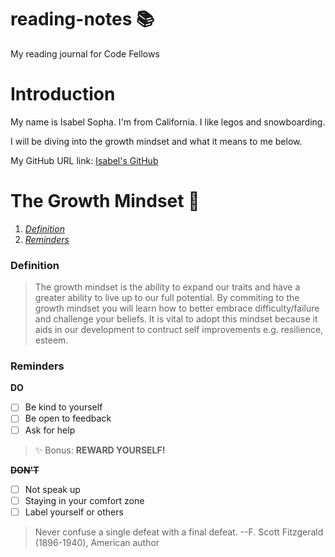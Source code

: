 # reading-notes 📚
My reading journal for Code Fellows

# Introduction

My name is Isabel Sopha. I'm from California. I like legos and snowboarding.

I will be diving into the growth mindset and what it means to me below.

My GitHub URL link: [Isabel's GitHub](https://github.com/i-sopha)


# The Growth Mindset 🧠

1. *[Definition](#definition)*
2. *[Reminders](#reminders)*

### Definition

> The growth mindset is the ability to expand our traits and have a greater ability to live up to our full potential. By commiting to the growth mindset you will learn how to better embrace difficulty/failure and challenge your beliefs. It is vital to adopt this mindset because it aids in our development to contruct self improvements e.g. resilience, esteem.

### Reminders

**DO**
- [ ] Be kind to yourself
- [ ] Be open to feedback
- [ ] Ask for help

> ✨ Bonus: **REWARD YOURSELF!**

~~**DON'T**~~
- [ ] Not speak up
- [ ] Staying in your comfort zone
- [ ] Label yourself or others

> Never confuse a single defeat with a final defeat. --F. Scott Fitzgerald (1896-1940), American author
